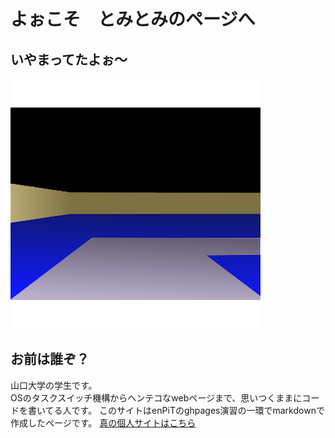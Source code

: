 # よぉこそ　とみとみのページへ
## いやまってたよぉ〜

![メインアイコン](./newicon.png)

## お前は誰ぞ？
山口大学の学生です。  
OSのタスクスイッチ機構からヘンテコなwebページまで、思いつくままにコードを書いてる人です。
このサイトはenPiTのghpages演習の一環でmarkdownで作成したページです。
[真の個人サイトはこちら](https://tomitomi1021.github.io)
